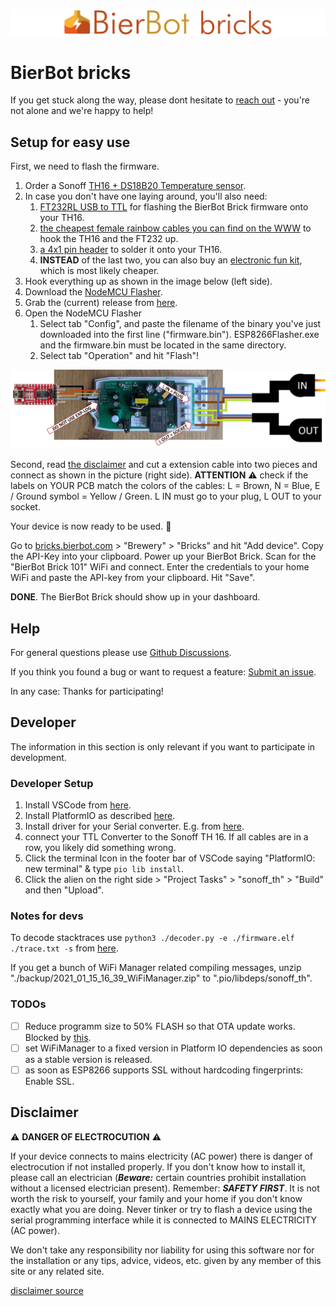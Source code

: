 ![Bricks](./docs/logo.png)

# BierBot bricks

If you get stuck along the way, please dont hesitate to [reach out](https://github.com/BernhardSchlegel/BierBot-Brick/discussions/new) - you're not alone and we're happy to help!

## Setup for easy use

First, we need to flash the firmware.

1. Order a Sonoff [TH16 + DS18B20 Temperature sensor](https://amzn.to/3uhLiXN).
2. In case you don't have one laying around, you'll also need:
   1. [FT232RL USB to TTL](https://amzn.to/3ujiT3w) for flashing the BierBot Brick firmware onto your TH16.
   2. [the cheapest female rainbow cables you can find on the WWW](https://amzn.to/39IG9A3) to hook the TH16 and the FT232 up.
   3. [a 4x1 pin header](https://amzn.to/3rXGrJT) to solder it onto your TH16. 
   4. **INSTEAD** of the last two, you can also buy an [electronic fun kit](https://amzn.to/3fArDhE), which is most likely cheaper.
3. Hook everything up as shown in the image below (left side). 
4. Download the [NodeMCU Flasher](https://github.com/nodemcu/nodemcu-flasher).
6. Grab the (current) release from [here](https://github.com/BernhardSchlegel/BierBot-Brick/releases/latest).
7. Open the NodeMCU Flasher
      1. Select tab "Config", and paste the filename of the binary you've just downloaded 
         into the first line ("firmware.bin"). ESP8266Flasher.exe and the firmware.bin must
         be located in the same directory.
      2. Select tab "Operation" and hit "Flash"!

![Image of AC connection](./docs/wiring.png)

Second, read [the disclaimer](https://github.com/BernhardSchlegel/BierBot-Brick/blob/master/README.md#development) 
and cut a extension cable into two pieces and connect as shown in the picture (right side). 
**ATTENTION** :warning: check if the labels on YOUR PCB match the colors of the cables: L = Brown, 
N = Blue, E / Ground symbol = Yellow / Green. L IN must go to your plug, L OUT to your socket.


Your device is now ready to be used. :triumph:

Go to [bricks.bierbot.com](https://bricks.bierbot.com/#/) > "Brewery" > "Bricks" and hit "Add device". Copy the API-Key 
into your clipboard. Power up your BierBot Brick. Scan for the "BierBot Brick 101" WiFi and connect. Enter 
the credentials to your home WiFi and paste the API-key from your clipboard. Hit "Save". 

**DONE**. The BierBot Brick should show up in your dashboard.

## Help

For general questions please use [Github Discussions](https://github.com/BernhardSchlegel/BierBot-Brick/discussions).

If you think you found a bug or want to request a feature: 
[Submit an issue](https://github.com/BernhardSchlegel/BierBot-Brick/issues/new/choose).

In any case: Thanks for participating!

## Developer

The information in this section is only relevant if you want to participate in development.

### Developer Setup

1. Install VSCode from [here](https://code.visualstudio.com/).
2. Install PlatformIO as described [here](https://platformio.org/).
3. Install driver for your Serial converter. E.g. from [here](https://ftdichip.com/drivers/vcp-drivers/).
4. connect your TTL Converter to the Sonoff TH 16. If all cables are in a row, you likely did something wrong. 
5. Click the terminal Icon in the footer bar of VSCode saying "PlatformIO: new terminal" & type `pio lib install`.
6. Click the alien on the right side > "Project Tasks" > "sonoff_th" > "Build" and then "Upload".

### Notes for devs

To decode stacktraces use `python3 ./decoder.py -e ./firmware.elf ./trace.txt -s` from [here](https://github.com/janLo/EspArduinoExceptionDecoder).

If you get a bunch of WiFi Manager related compiling messages, unzip 
"./backup/2021_01_15_16_39_WiFiManager.zip" to ".pio/libdeps/sonoff_th". 


### TODOs

- [ ] Reduce programm size to 50% FLASH so that OTA update works. Blocked by
      [this](https://github.com/tzapu/WiFiManager/issues/1240).
- [ ] set WiFiManager to a fixed version in Platform IO dependencies as soon as 
      a stable version is released.
- [ ] as soon as ESP8266 supports SSL without hardcoding fingerprints: Enable SSL.

## Disclaimer

:warning: **DANGER OF ELECTROCUTION** :warning:

If your device connects to mains electricity (AC power) there is danger of electrocution if not installed properly. If you don't know how to install it, please call an electrician (***Beware:*** certain countries prohibit installation without a licensed electrician present). Remember: _**SAFETY FIRST**_. It is not worth the risk to yourself, your family and your home if you don't know exactly what you are doing. Never tinker or try to flash a device using the serial programming interface while it is connected to MAINS ELECTRICITY (AC power).

We don't take any responsibility nor liability for using this software nor for the installation or any tips, advice, videos, etc. given by any member of this site or any related site.

[disclaimer source](https://github.com/arendst/Tasmota/edit/development/README.md)


